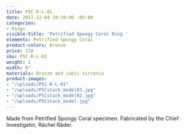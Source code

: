 ```yaml
---
title: PSC-R-L-01
date: 2017-12-04 19:19:00 -05:00
categories:
- Rings
visible-title: 'Petrified Spongy Coral Ring '
elements: Petrified Spongy Coral
product-colors: Bronze
price: 110
sku: PSC-R-L-01
weight: 1
width: 6"
materials: Bronze and cubic zirconia
product-images:
- "/uploads/PSC-R-L-01"
- "/uploads/PSCstack_model03.jpg"
- "/uploads/PSCstack_model02.jpg"
- "/uploads/PSCstack_model.jpg"
---
```


Made from Petrified Spongy Coral specimen. Fabricated by the Chief Investigator, Ráchel Räder.
